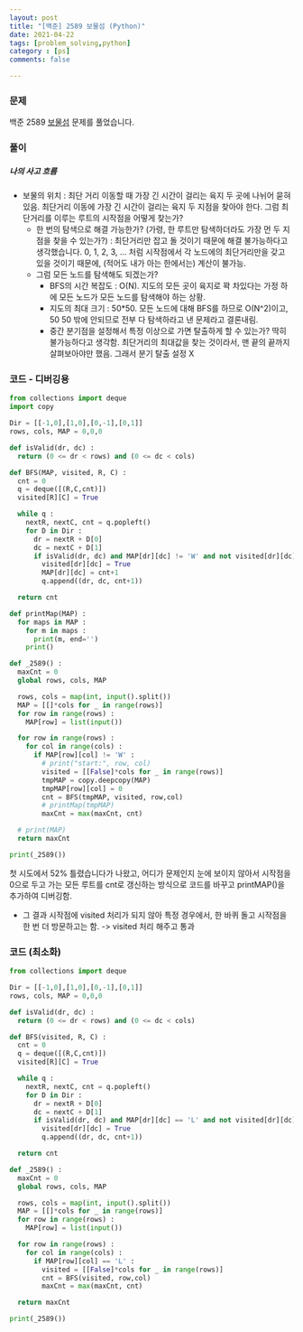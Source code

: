 ```yaml
---
layout: post
title: "[백준] 2589 보물섬 (Python)"
date: 2021-04-22
tags: [problem_solving,python]
category : [ps]
comments: false

---
```


### 문제

백준 2589 [보물섬](https://www.acmicpc.net/problem/2589) 문제를 풀었습니다.

### 풀이

##### 나의 사고 흐름

- 보물의 위치 : 최단 거리 이동할 때 가장 긴 시간이 걸리는 육지 두 곳에 나뉘어 묻혀있음. 최단거리 이동에 가장 긴 시간이 걸리는 육지 두 지점을 찾아야 한다. 그럼 최단거리를 이루는 루트의 시작점을 어떻게 찾는가?
  - 한 번의 탐색으로 해결 가능한가? (가령, 한 루트만 탐색하더라도 가장 먼 두 지점을 찾을 수 있는가?) : 최단거리만 잡고 돌 것이기 때문에 해결 불가능하다고 생각했습니다. 0, 1, 2, 3, ... 처럼 시작점에서 각 노드에의 최단거리만을 갖고 있을 것이기 때문에, (적어도 내가 아는 한에서는) 계산이 불가능.
  - 그럼 모든 노드를 탐색해도 되겠는가?
    - BFS의 시간 복잡도 : O(N). 지도의 모든 곳이 육지로 꽉 차있다는 가정 하에 모든 노드가 모든 노드를 탐색해야 하는 상황. 
    - 지도의 최대 크기 : 50*50. 모든 노드에 대해 BFS를 하므로 O(N^2)이고, 50 50 밖에 안되므로 전부 다 탐색하라고 낸 문제라고 결론내림.
    - 중간 분기점을 설정해서 특정 이상으로 가면 탈출하게 할 수 있는가? 딱히 불가능하다고 생각함. 최단거리의 최대값을 찾는 것이라서, 맨 끝의 끝까지 살펴보아야만 했음. 그래서 분기 탈출 설정 X



### 코드 - 디버깅용

```python
from collections import deque 
import copy 

Dir = [[-1,0],[1,0],[0,-1],[0,1]]
rows, cols, MAP = 0,0,0

def isValid(dr, dc) :
  return (0 <= dr < rows) and (0 <= dc < cols) 

def BFS(MAP, visited, R, C) :
  cnt = 0
  q = deque([(R,C,cnt)])
  visited[R][C] = True

  while q :
    nextR, nextC, cnt = q.popleft() 
    for D in Dir :
      dr = nextR + D[0]
      dc = nextC + D[1]
      if isValid(dr, dc) and MAP[dr][dc] != 'W' and not visited[dr][dc] :
        visited[dr][dc] = True
        MAP[dr][dc] = cnt+1
        q.append((dr, dc, cnt+1))

  return cnt

def printMap(MAP) :
  for maps in MAP :
    for m in maps :
      print(m, end='')
    print() 

def _2589() :
  maxCnt = 0
  global rows, cols, MAP

  rows, cols = map(int, input().split()) 
  MAP = [[]*cols for _ in range(rows)]
  for row in range(rows) :
    MAP[row] = list(input())

  for row in range(rows) :
    for col in range(cols) :
      if MAP[row][col] != 'W' :
        # print("start:", row, col)
        visited = [[False]*cols for _ in range(rows)]
        tmpMAP = copy.deepcopy(MAP)
        tmpMAP[row][col] = 0
        cnt = BFS(tmpMAP, visited, row,col)
        # printMap(tmpMAP)
        maxCnt = max(maxCnt, cnt)

  # print(MAP)
  return maxCnt

print(_2589())
```

첫 시도에서 52% 틀렸습니다가 나왔고, 어디가 문제인지 눈에 보이지 않아서 시작점을 0으로 두고 가는 모든 루트를 cnt로 갱신하는 방식으로 코드를 바꾸고 printMAP()을 추가하여 디버깅함.

- 그 결과 시작점에 visited 처리가 되지 않아 특정 경우에서, 한 바퀴 돌고 시작점을 한 번 더 방문하고는 함. -> visited 처리 해주고 통과 



### 코드 (최소화)

```python
from collections import deque 

Dir = [[-1,0],[1,0],[0,-1],[0,1]]
rows, cols, MAP = 0,0,0

def isValid(dr, dc) :
  return (0 <= dr < rows) and (0 <= dc < cols) 

def BFS(visited, R, C) :
  cnt = 0
  q = deque([(R,C,cnt)])
  visited[R][C] = True

  while q :
    nextR, nextC, cnt = q.popleft() 
    for D in Dir :
      dr = nextR + D[0]
      dc = nextC + D[1]
      if isValid(dr, dc) and MAP[dr][dc] == 'L' and not visited[dr][dc] :
        visited[dr][dc] = True
        q.append((dr, dc, cnt+1))

  return cnt

def _2589() :
  maxCnt = 0
  global rows, cols, MAP

  rows, cols = map(int, input().split()) 
  MAP = [[]*cols for _ in range(rows)]
  for row in range(rows) :
    MAP[row] = list(input())

  for row in range(rows) :
    for col in range(cols) :
      if MAP[row][col] == 'L' :
        visited = [[False]*cols for _ in range(rows)]
        cnt = BFS(visited, row,col)
        maxCnt = max(maxCnt, cnt)

  return maxCnt

print(_2589())
```

